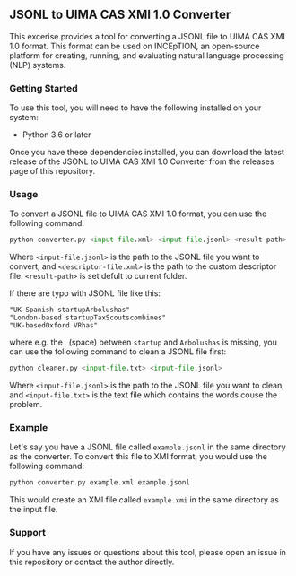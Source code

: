 ## JSONL to UIMA CAS XMI 1.0 Converter

This excerise provides a tool for converting a JSONL file to UIMA CAS XMI 1.0 format. This format can be used on INCEpTION, an open-source platform for creating, running, and evaluating natural language processing (NLP) systems.

### Getting Started
To use this tool, you will need to have the following installed on your system:
- Python 3.6 or later

Once you have these dependencies installed, you can download the latest release of the JSONL to UIMA CAS XMI 1.0 Converter from the releases page of this repository.

### Usage
To convert a JSONL file to UIMA CAS XMI 1.0 format, you can use the following command:

```python
python converter.py <input-file.xml> <input-file.jsonl> <result-path>
```

Where `<input-file.jsonl>` is the path to the JSONL file you want to convert, and `<descriptor-file.xml>` is the path to the custom descriptor file. `<result-path>` is set defult to current folder.

If there are typo with JSONL file like this:

```
"UK-Spanish startupArbolushas" 
"London-based startupTaxScoutscombines" 
"UK-basedOxford VRhas" 
```

where e.g. the ` `(space) between `startup` and `Arbolushas` is missing, you can use the following command to clean a JSONL file first:

```python
python cleaner.py <input-file.txt> <input-file.jsonl>
```

Where `<input-file.jsonl>` is the path to the JSONL file you want to clean, and `<input-file.txt>` is the text file which contains the words couse the problem.

### Example
Let's say you have a JSONL file called `example.jsonl` in the same directory as the converter. To convert this file to XMI format, you would use the following command:

```python
python converter.py example.xml example.jsonl
```
This would create an XMI file called `example.xmi` in the same directory as the input file.

### Support
If you have any issues or questions about this tool, please open an issue in this repository or contact the author directly.
